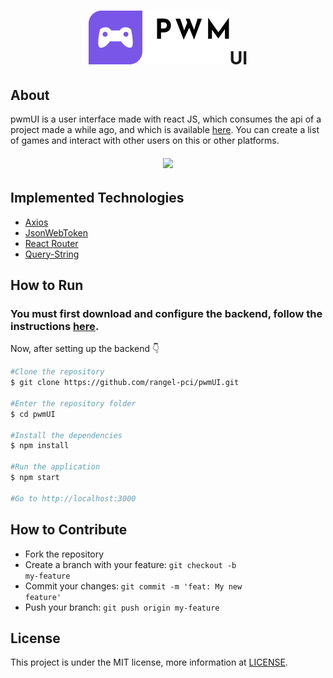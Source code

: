 <h1 align="center"><img src="https://github.com/rangel-pci/pwmUI/blob/master/logo.svg" />UI</h1>

<h2>About</h2>

pwmUI is a user interface made with react JS, which consumes the api of a project made a while ago, and which is available <a href="https://github.com/rangel-pci/pwmAPI">here</a>.
You can create a list of games and interact with other users on this or other platforms.

<h6 align="center"><kbd><img src="https://github.com/rangel-pci/files/blob/master/pwmDemo.gif" /></kbd></h6>

<h2 id="implementedTechnologies">Implemented Technologies</h2>

- <a href="https://github.com/axios/axios">Axios</a>
- <a href="https://github.com/auth0/node-jsonwebtoken">JsonWebToken</a>
- <a href="https://reactrouter.com/">React Router</a>
- <a href="https://www.npmjs.com/package/query-string">Query-String</a>

<h2 id="HowToRun">How to Run</h2>

<h3>You must first download and configure the backend, follow the instructions <a href="https://github.com/rangel-pci/pwmAPI#HowToRun">here</a>.</h3>

Now, after setting up the backend :point_down:

```bash
#Clone the repository
$ git clone https://github.com/rangel-pci/pwmUI.git

#Enter the repository folder
$ cd pwmUI

#Install the dependencies
$ npm install

#Run the application
$ npm start

#Go to http://localhost:3000
```

<h2 id="HowToContribute">How to Contribute</h2>

- Fork the repository
- Create a branch with your feature: <code>git checkout -b my-feature</code>
- Commit your changes: <code>git commit -m 'feat: My new feature'</code>
- Push your branch: <code>git push origin my-feature</code>

<h2>License</h2>

This project is under the MIT license, more information at <a href="https://github.com/rangel-pci/pwmUI/blob/master/LICENSE">LICENSE</a>.
